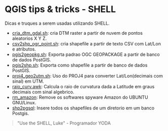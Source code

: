 # QGIS tips & tricks - SHELL
Dicas e truques a serem usadas utilizando SHELL.

* [cria_dtm_gdal.sh](https://github.com/kylefelipe/qgis-tips-tricks/blob/master/shell/cria_dtm_gdal.sh): cria DTM raster a partir de nuvem de pontos aleatorios X Y Z.
* [csv2shp_ogr_point.sh](https://github.com/kylefelipe/qgis-tips-tricks/blob/master/shell/csv2shp_ogr_point.sh): cria shapefile a partir de texto CSV com Lat/Lon e atributos.
* [pgis2geopkg.sh](https://github.com/kylefelipe/qgis-tips-tricks/blob/master/shell/pgis2geopkg.sh): Exporta padrao OGC GEOPACKAGE a partir de banco de dados PostGIS.
* [pgis2shp.sh](https://github.com/kylefelipe/qgis-tips-tricks/blob/master/shell/pgis2shp.sh): Exporta como shapefile a partir de banco de dados PostGIS.
* [proj4_geo2utm.sh](https://github.com/kylefelipe/qgis-tips-tricks/blob/master/shell/proj4_geo2utm.sh): Uso do PROJ4 para converter Lat/Lon(decimais com sinal) em UTM.
* [raio_curv.awk](https://github.com/kylefelipe/qgis-tips-tricks/blob/master/shell/raio_curv.awk): Calcula o raio de curvatura dada a Latitude em graus decimais com sinal algebrico.
* [rm_amazon](https://github.com/kylefelipe/qgis-tips-tricks/blob/master/shell/rm_amazon.sh): Remove os softwares spyware Amazon do UBUNTU  GNU/Linux.
* [shp2pgsql](https://github.com/kylefelipe/qgis-tips-tricks/blob/master/shell/shp2pgsql.md): Insere todos os shapefiles de um diretorio em um banco Postgis.

> "Use the SHELL, Luke" - Programador YODA

